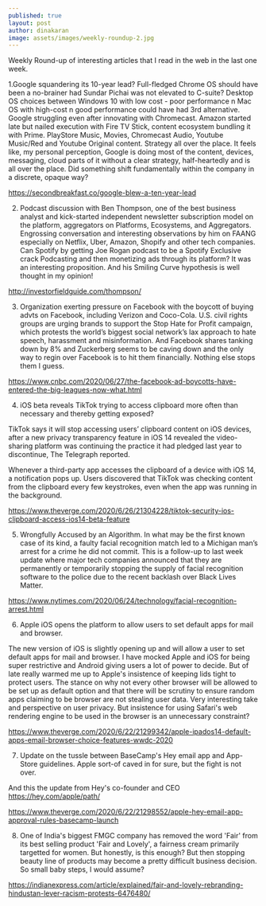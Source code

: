 ```yaml
---
published: true
layout: post
author: dinakaran
image: assets/images/weekly-roundup-2.jpg
---
```

Weekly Round-up of interesting articles that I read in the web in the last one week. 

1.Google squandering its 10-year lead? Full-fledged Chrome OS should have been a no-brainer had Sundar Pichai was not elevated to C-suite? Desktop OS choices between Windows 10 with low cost - poor performance n Mac OS with high-cost n good performance could have had 3rd alternative. Google struggling even after innovating with Chromecast. Amazon started late but nailed execution with Fire TV Stick, content ecosystem bundling it with Prime. PlayStore Music, Movies, Chromecast Audio, Youtube Music/Red and Youtube Original content. Strategy all over the place. It feels like, my personal perception, Google is doing most of the content, devices, messaging, cloud parts of it without a clear strategy, half-heartedly and is all over the place. Did something shift fundamentally within the company in a discrete, opaque way?

https://secondbreakfast.co/google-blew-a-ten-year-lead

2. Podcast discussion with Ben Thompson, one of the best business analyst and kick-started independent newsletter subscription model on the platform, aggregators on Platforms, Ecosystems, and Aggregators. Engrossing conversation and interesting observations by him on FAANG especially on Netflix, Uber, Amazon, Shopify and other tech companies. Can Spotify by getting Joe Rogan podcast to be a Spotify Exclusive crack Podcasting and then monetizing ads through its platform? It was an interesting proposition. And his Smiling Curve hypothesis is well thought in my opinion!

http://investorfieldguide.com/thompson/

3. Organization exerting pressure on Facebook with the boycott of buying advts on Facebook, including Verizon and Coco-Cola. U.S. civil rights groups are urging brands to support the Stop Hate for Profit campaign, which protests the world’s biggest social network’s lax approach to hate speech, harassment and misinformation.  And Facebook shares tanking down by 8% and Zuckerberg seems to be caving down and the only way to regin over Facebook is to hit them financially. Nothing else stops them I guess.  

https://www.cnbc.com/2020/06/27/the-facebook-ad-boycotts-have-entered-the-big-leagues-now-what.html


4. iOS beta reveals TikTok trying to access clipboard more often than necessary and thereby getting exposed?

TikTok says it will stop accessing users’ clipboard content on iOS devices, after a new privacy transparency feature in iOS 14 revealed the video-sharing platform was continuing the practice it had pledged last year to discontinue, The Telegraph reported.

Whenever a third-party app accesses the clipboard of a device with iOS 14, a notification pops up. Users discovered that TikTok was checking content from the clipboard every few keystrokes, even when the app was running in the background. 

https://www.theverge.com/2020/6/26/21304228/tiktok-security-ios-clipboard-access-ios14-beta-feature


5. Wrongfully Accused by an Algorithm. In what may be the first known case of its kind, a faulty facial recognition match led to a Michigan man’s arrest for a crime he did not commit. This is a follow-up to last week update where major tech companies announced that they are permanently or temporarily stopping the supply of facial recognition software to the police due to the recent backlash over Black Lives Matter.  

https://www.nytimes.com/2020/06/24/technology/facial-recognition-arrest.html



6. Apple iOS opens the platform to allow users to set default apps for mail and browser.  

The new version of iOS is slightly opening up and will allow a user to set default apps for mail and browser. I have mocked Apple and iOS for being super restrictive and Android giving users a lot of power to decide. But of late really warmed me up to Apple's insistence of keeping lids tight to protect users. The stance on why not every other browser will be allowed to be set up as default option and that there will be scrutiny to ensure random apps claiming to be browser are not stealing user data. Very interesting take and perspective on user privacy. But insistence for using Safari's web rendering engine to be used in the browser is an unnecessary constraint? 

https://www.theverge.com/2020/6/22/21299342/apple-ipados14-default-apps-email-browser-choice-features-wwdc-2020

7. Update on the tussle between BaseCamp's Hey email app and App-Store guidelines. Apple sort-of caved in for sure, but the fight is not over.

And this the update from Hey's co-founder and CEO https://hey.com/apple/path/ 

https://www.theverge.com/2020/6/22/21298552/apple-hey-email-app-approval-rules-basecamp-launch

8. One of India's biggest FMGC company has removed the word 'Fair' from its best selling product 'Fair and Lovely', a fairness cream primarily targetted for women. But honestly, is this enough? But then stopping beauty line of products may become a pretty difficult business decision. So small baby steps, I would assume? 
 

https://indianexpress.com/article/explained/fair-and-lovely-rebranding-hindustan-lever-racism-protests-6476480/
